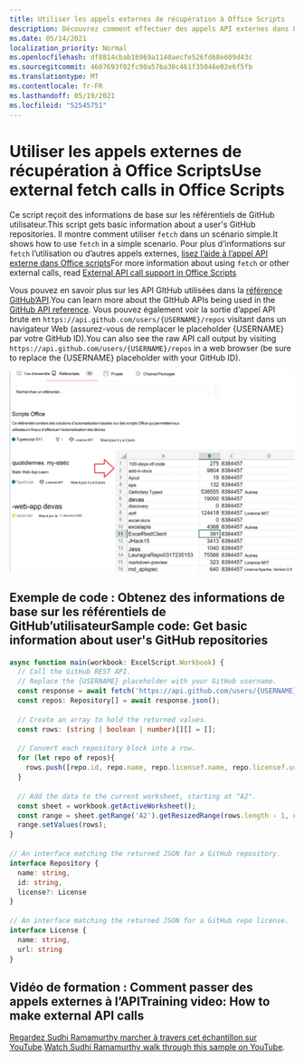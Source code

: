 ```yaml
---
title: Utiliser les appels externes de récupération à Office Scripts
description: Découvrez comment effectuer des appels API externes dans Office scripts.
ms.date: 05/14/2021
localization_priority: Normal
ms.openlocfilehash: df8814cbab16969a1140aecfe526fd68e609d43c
ms.sourcegitcommit: 4687693f02fc90a57ba30c461f35046e02e6f5fb
ms.translationtype: MT
ms.contentlocale: fr-FR
ms.lasthandoff: 05/19/2021
ms.locfileid: "52545751"
---
```

# <a name="use-external-fetch-calls-in-office-scripts"></a><span data-ttu-id="a4094-103">Utiliser les appels externes de récupération à Office Scripts</span><span class="sxs-lookup"><span data-stu-id="a4094-103">Use external fetch calls in Office Scripts</span></span>

<span data-ttu-id="a4094-104">Ce script reçoit des informations de base sur les référentiels de GitHub utilisateur.</span><span class="sxs-lookup"><span data-stu-id="a4094-104">This script gets basic information about a user's GitHub repositories.</span></span> <span data-ttu-id="a4094-105">Il montre comment utiliser `fetch` dans un scénario simple.</span><span class="sxs-lookup"><span data-stu-id="a4094-105">It shows how to use `fetch` in a simple scenario.</span></span> <span data-ttu-id="a4094-106">Pour plus d’informations sur `fetch` l’utilisation ou d’autres appels externes, [lisez l’aide à l’appel API externe dans Office scripts](../../develop/external-calls.md)</span><span class="sxs-lookup"><span data-stu-id="a4094-106">For more information about using `fetch` or other external calls, read [External API call support in Office Scripts](../../develop/external-calls.md)</span></span>

<span data-ttu-id="a4094-107">Vous pouvez en savoir plus sur les API GItHub utilisées dans la [référence GitHub’API](https://docs.github.com/rest/reference/repos#list-repositories-for-a-user).</span><span class="sxs-lookup"><span data-stu-id="a4094-107">You can learn more about the GItHub APIs being used in the [GitHub API reference](https://docs.github.com/rest/reference/repos#list-repositories-for-a-user).</span></span> <span data-ttu-id="a4094-108">Vous pouvez également voir la sortie d’appel API brute en `https://api.github.com/users/{USERNAME}/repos` visitant dans un navigateur Web (assurez-vous de remplacer le placeholder {USERNAME} par votre GitHub ID).</span><span class="sxs-lookup"><span data-stu-id="a4094-108">You can also see the raw API call output by visiting `https://api.github.com/users/{USERNAME}/repos` in a web browser (be sure to replace the {USERNAME} placeholder with your GitHub ID).</span></span>

![Obtenez l’exemple d’info référentiels](../../images/git.png)

## <a name="sample-code-get-basic-information-about-users-github-repositories"></a><span data-ttu-id="a4094-110">Exemple de code : Obtenez des informations de base sur les référentiels de GitHub’utilisateur</span><span class="sxs-lookup"><span data-stu-id="a4094-110">Sample code: Get basic information about user's GitHub repositories</span></span>

```TypeScript
async function main(workbook: ExcelScript.Workbook) {
  // Call the GitHub REST API.
  // Replace the {USERNAME} placeholder with your GitHub username.
  const response = await fetch('https://api.github.com/users/{USERNAME}/repos');
  const repos: Repository[] = await response.json();
  
  // Create an array to hold the returned values.
  const rows: (string | boolean | number)[][] = [];

  // Convert each repository block into a row.
  for (let repo of repos){ 
    rows.push([repo.id, repo.name, repo.license?.name, repo.license?.url])
  }

  // Add the data to the current worksheet, starting at "A2".
  const sheet = workbook.getActiveWorksheet();
  const range = sheet.getRange('A2').getResizedRange(rows.length - 1, rows[0].length - 1);
  range.setValues(rows);
}

// An interface matching the returned JSON for a GitHub repository.
interface Repository {
  name: string,
  id: string,
  license?: License 
}

// An interface matching the returned JSON for a GitHub repo license.
interface License {
  name: string,
  url: string
}
```

## <a name="training-video-how-to-make-external-api-calls"></a><span data-ttu-id="a4094-111">Vidéo de formation : Comment passer des appels externes à l’API</span><span class="sxs-lookup"><span data-stu-id="a4094-111">Training video: How to make external API calls</span></span>

<span data-ttu-id="a4094-112">[Regardez Sudhi Ramamurthy marcher à travers cet échantillon sur YouTube](https://youtu.be/fulP29J418E).</span><span class="sxs-lookup"><span data-stu-id="a4094-112">[Watch Sudhi Ramamurthy walk through this sample on YouTube](https://youtu.be/fulP29J418E).</span></span>
